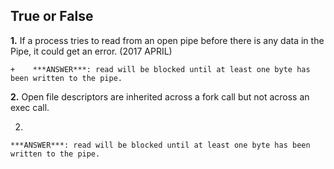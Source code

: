 ## True or False
**1.** If a process tries to read from an open pipe before there is any data in the Pipe, it could get an error. (2017 APRIL)
    
    +    ***ANSWER***: read will be blocked until at least one byte has been written to the pipe. 




**2.** Open file descriptors are inherited across a fork call but not across an exec call.




    


2. 

    ***ANSWER***: read will be blocked until at least one byte has been written to the pipe. 



